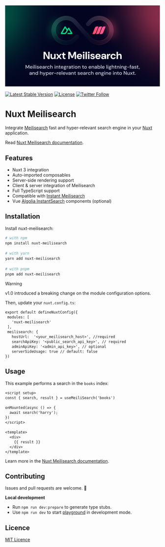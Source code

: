 [![xlanex6/nuxt-meilisearch](./docus/public/cover.png)](https://nuxt-meilisearch.vercel.app/)

<p align='center'>

[![Latest Stable Version](https://img.shields.io/npm/v/nuxt-meilisearch.svg?style=for-the-badge)](https://www.npmjs.com/package/nuxt-meilisearch) [![License](https://img.shields.io/npm/l/nuxt-meilisearch.svg?style=for-the-badge)](https://www.npmjs.com/package/nuxt-meilisearch)
[![Twitter Follow](https://img.shields.io/twitter/follow/xlanex6?color=1DA1F2&logo=twitter&style=for-the-badge)](https://twitter.com/xlanex6)

</p>

# Nuxt Meilisearch

Integrate [Meilisearch](https://meilisearch.com/?utm_campaign=oss&utm_source=github&utm_content=nuxt-meilisearch) fast and hyper-relevant search engine in your [Nuxt](https://nuxt.com) application.

Read [Nuxt Meilisearch documentation](https://nuxt-meilisearch.vercel.app).

## Features

- Nuxt 3 integration
- Auto-imported composables
- Server-side rendering support
- Client & server integration of Meilisearch
- Full TypeScript support
- Compatible with [Instant Meilisearch](https://github.com/meilisearch/instant-meilisearch)
- Vue [Algolia InstantSearch](https://github.com/algolia/instantsearch) components (optional)

## Installation

Install nuxt-meilisearch:

```bash
# with npm
npm install nuxt-meilisearch

# with yarn
yarn add nuxt-meilisearch

# with pnpm
pnpm add nuxt-meilisearch
```

> [!WARNING]
> v1.0 introduced a breaking change on the module configuration options.

Then, update your `nuxt.config.ts`:

 ```ts{}[nuxt.config.ts]
export default defineNuxtConfig({
  modules: [
    'nuxt-meilisearch'
  ],
  meilisearch: {
    hostUrl:  '<your_meilisearch_host>', //required
    searchApiKey: '<public_search_api_key>', // required
    adminApiKey: '<admin_api_key>', // optional
    serverSideUsage: true // default: false
})
```

## Usage

This example performs a search in the `books` index:

```html{}[pages/index.vue]
<script setup>
const { search, result } = useMeiliSearch('books')

onMounted(async () => {
  await search('harry');
})
</script>

<template>
  <div>
    {{ result }}
  </div>
</template>
```

Learn more in the [Nuxt Meilisearch documentation](https://nuxt-meilisearch.vercel.app).

## Contributing

Issues and pull requests are welcome. 🫶

**Local development**

- Run `npm run dev:prepare` to generate type stubs.
- Use `npm run dev` to start [playground](./playground) in development mode.

## Licence

[MIT Licence](./LICENCE)


<!-- Badges -->

<!-- [npm-version-src]: https://img.shields.io/npm/v/@nuxtjs/partytown/latest.svg
[npm-version-href]: https://npmjs.com/package/@nuxtjs/partytown
[npm-downloads-src]: https://img.shields.io/npm/dm/@nuxtjs/partytown.svg
[npm-downloads-href]: https://npmjs.com/package/@nuxtjs/partytown
[github-actions-ci-src]: https://github.com/nuxt-community/partytown-module/workflows/ci/badge.svg
[github-actions-ci-href]: https://github.com/nuxt-community/partytown-module/actions?query=workflow%3Aci
[codecov-src]: https://img.shields.io/codecov/c/github/nuxt-community/partytown-module.svg
[codecov-href]: https://codecov.io/gh/nuxt-community/partytown-module
[license-src]: https://img.shields.io/npm/l/@nuxtjs/partytown.svg
[license-href]: https://npmjs.com/package/@nuxtjs/partytown -->

<!--
For Meilisearch DEmo
exemple valid MASTER_KEY
`PZKj1rFXYBnjLzEIxXRRaEz3gNDWTG3JoW6ZDzd6-mo`

```bash
docker run -it --rm \
  -p 7700:7700 \
  -e MEILI_MASTER_KEY='PZKj1rFXYBnjLzEIxXRRaEz3gNDWTG3JoW6ZDzd6-mo'\
  -v $(pwd)/meili_data:/meili_data \
  getmeili/meilisearch:v1.5
``` -->
